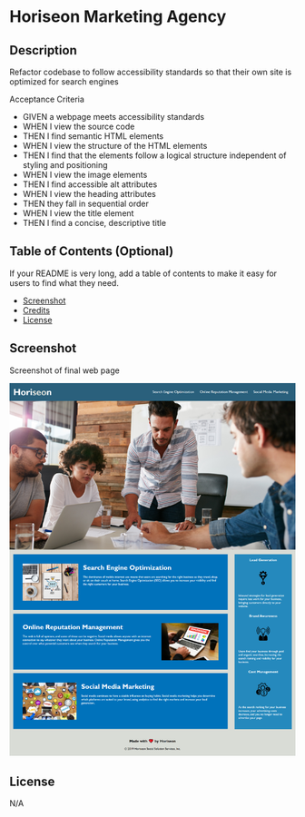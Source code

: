 # Horiseon Marketing Agency

## Description 

Refactor codebase to follow accessibility standards
so that their own site is optimized for search engines

Acceptance Criteria
* GIVEN a webpage meets accessibility standards
* WHEN I view the source code
* THEN I find semantic HTML elements
* WHEN I view the structure of the HTML elements
* THEN I find that the elements follow a logical structure independent of styling and positioning
* WHEN I view the image elements
* THEN I find accessible alt attributes
* WHEN I view the heading attributes
* THEN they fall in sequential order
* WHEN I view the title element
* THEN I find a concise, descriptive title


## Table of Contents (Optional)

If your README is very long, add a table of contents to make it easy for users to find what they need.

* [Screenshot](#Screenshot)
* [Credits](#credits)
* [License](#license)


## Screenshot 

Screenshot of final web page

![horiseon website](assets/images/screenshot.png)



## License

N/A
